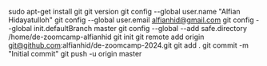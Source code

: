 sudo apt-get install git
git version
git config --global user.name "Alfian Hidayatulloh"
git config --global user.email alfianhid@gmail.com
git config --global init.defaultBranch master
git config --global --add safe.directory /home/de-zoomcamp-alfianhid
git init
git remote add origin git@github.com:alfianhid/de-zoomcamp-2024.git
git add .
git commit -m "Initial commit"
git push -u origin master